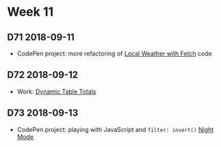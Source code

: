 # Week 11

## D71 2018-09-11

- CodePen project: more refactoring of [Local Weather with Fetch](https://codepen.io/digilou/pen/BOByON) code

## D72 2018-09-12

- Work: [Dynamic Table Totals](https://codepen.io/digilou/pen/ZMoaow)

## D73 2018-09-13

- CodePen project: playing with JavaScript and `filter: invert()` [Night Mode](https://codepen.io/digilou/pen/gxvvwq)
